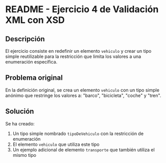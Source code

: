 # README - Ejercicio 4 de Validación XML con XSD

## Descripción
El ejercicio consiste en redefinir un elemento `vehiculo` y crear un tipo simple reutilizable para la restricción que limita los valores a una enumeración específica.

## Problema original
En la definición original, se crea un elemento `vehiculo` con un tipo simple anónimo que restringe los valores a: "barco", "bicicleta", "coche" y "tren".

## Solución
Se ha creado:
1. Un tipo simple nombrado `tipoDeVehiculo` con la restricción de enumeración
2. El elemento `vehiculo` que utiliza este tipo
3. Un ejemplo adicional de elemento `transporte` que también utiliza el mismo tipo
